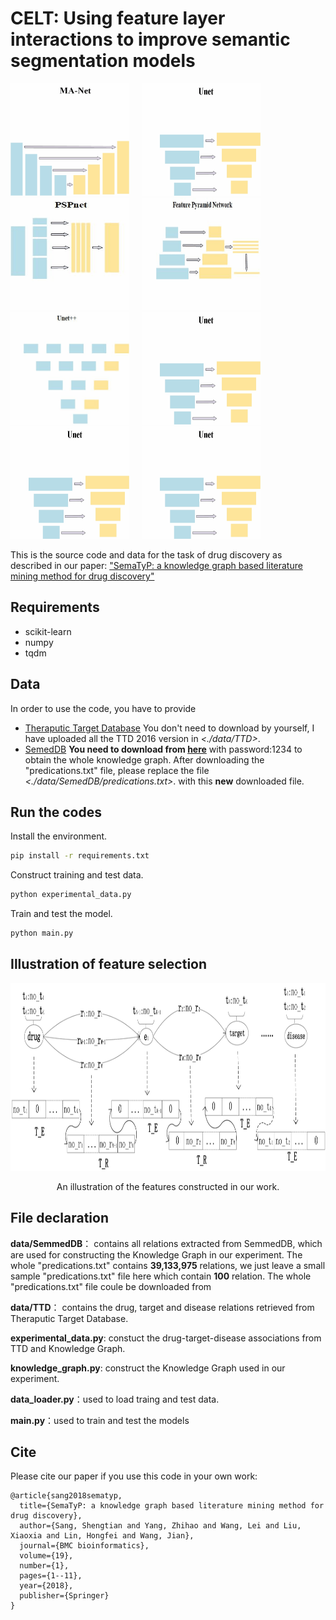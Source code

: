 # CELT: Using feature layer interactions to improve semantic segmentation models

<p float="center">
  <img width="190" height="180" src="https://github.com/Temporaryanonymous/CELT/blob/main/figure/MANet.gif"/>
  &nbsp;
  &nbsp;
  <img width="190" height="180" src="https://github.com/Temporaryanonymous/CELT/blob/main/figure/Unet.gif"/> 
    &nbsp;
    &nbsp;
  <img width="190" height="180" src="https://github.com/Temporaryanonymous/CELT/blob/main/figure/PSPnet.gif"/>
    &nbsp;
    &nbsp;
  <img width="190" height="180" src="https://github.com/Temporaryanonymous/CELT/blob/main/figure/FPN.gif"/>
    &nbsp;
    &nbsp;
  <img width="190" height="180" src="https://github.com/Temporaryanonymous/CELT/blob/main/figure/Unet%2B%2B.gif"/>
     &nbsp;
    &nbsp;
  <img width="190" height="180" src="https://github.com/Temporaryanonymous/CELT/blob/main/figure/Unet.gif"/>
     &nbsp;
    &nbsp;
  <img width="190" height="180" src="https://github.com/Temporaryanonymous/CELT/blob/main/figure/Unet.gif"/>
     &nbsp;
    &nbsp;
  <img width="190" height="180" src="https://github.com/Temporaryanonymous/CELT/blob/main/figure/Unet.gif"/>
</p>


This is the source code and data for the task of drug discovery as described in our paper:
["SemaTyP: a knowledge graph based literature mining method for drug discovery"](https://bmcbioinformatics.biomedcentral.com/articles/10.1186/s12859-018-2167-5)

## Requirements
* scikit-learn
* numpy
* tqdm

## Data

In order to use the code, you have to provide 
* [Theraputic Target Database](http://db.idrblab.net/ttd/full-data-download)  You don't need to download by yourself, I have uploaded all the TTD 2016 version in *<./data/TTD>*. 
* [SemedDB](https://skr3.nlm.nih.gov/SemMedDB/) **You need to download from [here](https://pan.baidu.com/s/1zuOELNGAua6i523_nLK6mw)** with password:1234 to obtain the whole knowledge graph. After downloading the "predications.txt" file, please replace the file *<./data/SemedDB/predications.txt>*. with this **new** downloaded file. 

## Run the codes
Install the environment.
```bash
pip install -r requirements.txt
```

Construct training and test data.
```bash
python experimental_data.py
```

Train and test the model.
```bash
python main.py
```

## Illustration of feature selection
<div align=center><img width="800" height="300" src="https://github.com/ShengtianSang/SemaTyP/blob/main/figures/Illustration_of_Feature_selection.jpg"/></div>
<p align="center">
An illustration of the features constructed in our work.
</p>


## File declaration

**data/SemmedDB**： contains all relations extracted from SemmedDB, which are used for constructing the Knowledge Graph in our experiment. The whole "predications.txt" contains **39,133,975** relations, we just leave a small sample "predications.txt" file here which contain **100** relation. The whole "predications.txt" file coule be downloaded from 
  
**data/TTD**： contains the drug, target and disease relations retrieved from Theraputic Target Database.
    
**experimental_data.py**: constuct the drug-target-disease associations from TTD and Knowledge Graph.

**knowledge_graph.py**: construct the Knowledge Graph used in our experiment.
 
**data_loader.py**：used to load traing and test data.

**main.py**：used to train and test the models


## Cite

Please cite our paper if you use this code in your own work:

```
@article{sang2018sematyp,
  title={SemaTyP: a knowledge graph based literature mining method for drug discovery},
  author={Sang, Shengtian and Yang, Zhihao and Wang, Lei and Liu, Xiaoxia and Lin, Hongfei and Wang, Jian},
  journal={BMC bioinformatics},
  volume={19},
  number={1},
  pages={1--11},
  year={2018},
  publisher={Springer}
}
```
